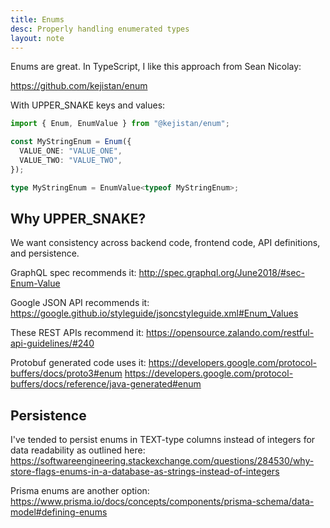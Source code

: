 ```yaml
---
title: Enums
desc: Properly handling enumerated types
layout: note
---
```


Enums are great. In TypeScript, I like this approach from Sean Nicolay:

https://github.com/kejistan/enum

With UPPER_SNAKE keys and values:

```typescript
import { Enum, EnumValue } from "@kejistan/enum";

const MyStringEnum = Enum({
  VALUE_ONE: "VALUE_ONE",
  VALUE_TWO: "VALUE_TWO",
});

type MyStringEnum = EnumValue<typeof MyStringEnum>;
```

## Why UPPER_SNAKE?

We want consistency across backend code, frontend code, API definitions, and persistence.

GraphQL spec recommends it:
http://spec.graphql.org/June2018/#sec-Enum-Value

Google JSON API recommends it:
https://google.github.io/styleguide/jsoncstyleguide.xml#Enum_Values

These REST APIs recommend it:
https://opensource.zalando.com/restful-api-guidelines/#240

Protobuf generated code uses it:
https://developers.google.com/protocol-buffers/docs/proto3#enum
https://developers.google.com/protocol-buffers/docs/reference/java-generated#enum

## Persistence

I've tended to persist enums in TEXT-type columns instead of integers for data readability as outlined here:
https://softwareengineering.stackexchange.com/questions/284530/why-store-flags-enums-in-a-database-as-strings-instead-of-integers

Prisma enums are another option:
https://www.prisma.io/docs/concepts/components/prisma-schema/data-model#defining-enums
